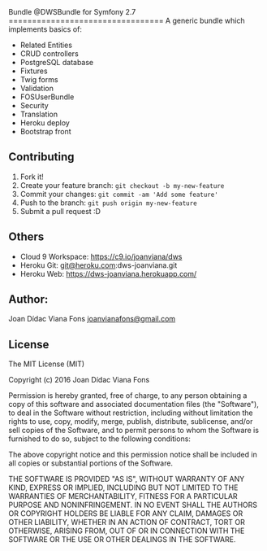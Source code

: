 <snippet>
  <content>
Bundle @DWSBundle for Symfony 2.7
=================================
A generic bundle which implements basics of:

  * Related Entities
  * CRUD controllers
  * PostgreSQL database
  * Fixtures
  * Twig forms
  * Validation
  * FOSUserBundle
  * Security
  * Translation
  * Heroku deploy
  * Bootstrap front

## Contributing
1. Fork it!
2. Create your feature branch: `git checkout -b my-new-feature`
3. Commit your changes: `git commit -am 'Add some feature'`
4. Push to the branch: `git push origin my-new-feature`
5. Submit a pull request :D

## Others

 * Cloud 9 Workspace:  https://c9.io/joanviana/dws
 * Heroku Git:         git@heroku.com:dws-joanviana.git
 * Heroku Web:         https://dws-joanviana.herokuapp.com/

## Author: 		
Joan Dídac Viana Fons <joanvianafons@gmail.com> 

## License
The MIT License (MIT)

Copyright (c) 2016 Joan Dídac Viana Fons

Permission is hereby granted, free of charge, to any person obtaining a copy
of this software and associated documentation files (the "Software"), to deal
in the Software without restriction, including without limitation the rights
to use, copy, modify, merge, publish, distribute, sublicense, and/or sell
copies of the Software, and to permit persons to whom the Software is
furnished to do so, subject to the following conditions:

The above copyright notice and this permission notice shall be included in all
copies or substantial portions of the Software.

THE SOFTWARE IS PROVIDED "AS IS", WITHOUT WARRANTY OF ANY KIND, EXPRESS OR
IMPLIED, INCLUDING BUT NOT LIMITED TO THE WARRANTIES OF MERCHANTABILITY,
FITNESS FOR A PARTICULAR PURPOSE AND NONINFRINGEMENT. IN NO EVENT SHALL THE
AUTHORS OR COPYRIGHT HOLDERS BE LIABLE FOR ANY CLAIM, DAMAGES OR OTHER
LIABILITY, WHETHER IN AN ACTION OF CONTRACT, TORT OR OTHERWISE, ARISING FROM,
OUT OF OR IN CONNECTION WITH THE SOFTWARE OR THE USE OR OTHER DEALINGS IN THE
SOFTWARE.
</content>
</snippet>